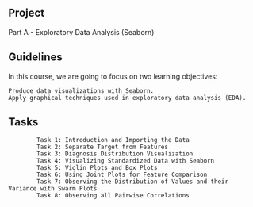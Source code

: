 ## Project
Part A - Exploratory Data Analysis (Seaborn) 

## Guidelines
In this course, we are going to focus on two learning objectives:

    Produce data visualizations with Seaborn.
    Apply graphical techniques used in exploratory data analysis (EDA).
    
## Tasks
            Task 1: Introduction and Importing the Data
            Task 2: Separate Target from Features
            Task 3: Diagnosis Distribution Visualization
            Task 4: Visualizing Standardized Data with Seaborn
            Task 5: Violin Plots and Box Plots
            Task 6: Using Joint Plots for Feature Comparison 
            Task 7: Observing the Distribution of Values and their Variance with Swarm Plots
            Task 8: Observing all Pairwise Correlations

